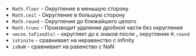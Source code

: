 - `Math.floor` - Округление в меньшую сторону
- `Math.ceil` - Округление в большую сторону
- `Math.round` - Округление до ближайшего целого
- `Math.trunc` - 	Производит удаление дробной части без округления
- `число.toFixed(к)` - округляет до к знаков после **,** округление `M.round`
- `isFinite` - сравнивает на неравенство с infinity
- `isNaN` - сравнивает на равенство с NaN